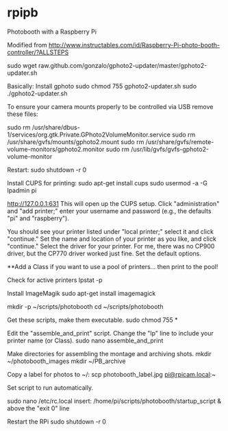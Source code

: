 rpipb
=====

Photobooth with a Raspberry Pi

Modified from http://www.instructables.com/id/Raspberry-Pi-photo-booth-controller/?ALLSTEPS

sudo wget raw.github.com/gonzalo/gphoto2-updater/master/gphoto2-updater.sh

Basically:
Install gphoto
sudo chmod 755 gphoto2-updater.sh
sudo ./gphoto2-updater.sh

To ensure your camera mounts properly to be controlled via USB remove these files:

sudo rm /usr/share/dbus-1/services/org.gtk.Private.GPhoto2VolumeMonitor.service
sudo rm /usr/share/gvfs/mounts/gphoto2.mount
sudo rm /usr/share/gvfs/remote-volume-monitors/gphoto2.monitor
sudo rm /usr/lib/gvfs/gvfs-gphoto2-volume-monitor

Restart:
sudo shutdown -r 0

Install CUPS for printing:
sudo apt-get install cups
sudo usermod -a -G lpadmin pi

http://127.0.0.1:631
This will open up the CUPS setup.
Click "administration" and "add printer;" enter your username and password (e.g., the defaults "pi" and "raspberry").

You should see your printer listed under "local printer;" select it and click "continue."
Set the name and location of your printer as you like, and click "continue."
Select the driver for your printer. For me, there was no CP900 driver, but the CP770 driver worked just fine.
Set the default options.

**Add a Class if you want to use a pool of printers... then print to the pool!

Check for active printers
lpstat -p

Install ImageMagik
sudo apt-get install imagemagick


mkdir -p ~/scripts/photobooth
cd ~/scripts/photobooth

Get these scripts, make them executable.
sudo chmod 755 *

Edit the "assemble_and_print" script. Change the "lp" line to include your printer name (or Class).
sudo nano assemble_and_print

Make directories for assembling the montage and archiving shots.
mkdir ~/photobooth_images
mkdir ~/PB_archive

Copy a label for photos to ~/:
scp photobooth_label.jpg pi@rpicam.local:~

Set script to run automatically.

sudo nano /etc/rc.local
insert: /home/pi/scripts/photobooth/startup_script &
above the "exit 0" line

Restart the RPi
sudo shutdown -r 0

